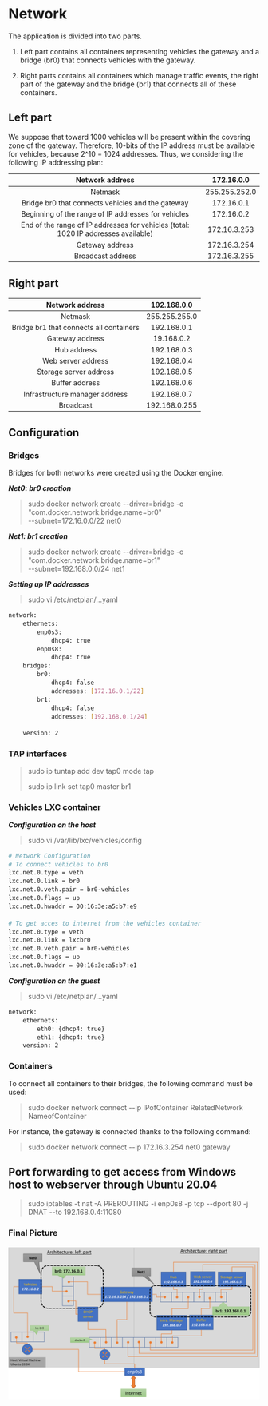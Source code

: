 # Network

The application is divided into two parts.

1. Left part contains all containers representing vehicles the gateway and a bridge (br0) that connects vehicles with the gateway.

2. Right parts contains all containers which manage traffic events, the right part of the gateway and the bridge (br1) that connects all of these containers.

## Left part

We suppose that toward 1000 vehicles will be present within the covering zone of the gateway. Therefore, 10-bits of the IP address must be available for vehicles, because 2^10 = 1024 addresses. Thus, we considering the following IP addressing plan:

|                                   Network address                                  |   172.16.0.0  |
|:----------------------------------------------------------------------------------:|:-------------:|
|                                       Netmask                                      | 255.255.252.0 |
|                  Bridge br0 that connects vehicles and the gateway                 |   172.16.0.1  |
|                 Beginning of the range of IP addresses for vehicles                |   172.16.0.2  |
| End of the range of IP addresses for vehicles (total: 1020 IP addresses available) |  172.16.3.253 |
|                                   Gateway address                                  |  172.16.3.254 |
|                                  Broadcast address                                 |  172.16.3.255 |

## Right part

|             Network address             |  192.168.0.0  |
|:---------------------------------------:|:-------------:|
|                 Netmask                 | 255.255.255.0 |
| Bridge br1 that connects all containers |  192.168.0.1  |
|             Gateway address             |   19.168.0.2  |
|               Hub address               |  192.168.0.3  |
|            Web server address           |  192.168.0.4  |
|          Storage server address         |  192.168.0.5  |
|              Buffer address             |  192.168.0.6  |
|      Infrastructure manager address     |  192.168.0.7  |
|                Broadcast                | 192.168.0.255 |

## Configuration

### Bridges

Bridges for both networks were created using the Docker engine.

***Net0: br0 creation***

> sudo docker network create --driver=bridge -o "com.docker.network.bridge.name=br0" \
--subnet=172.16.0.0/22 net0

***Net1: br1 creation***

>sudo docker network create --driver=bridge -o "com.docker.network.bridge.name=br1" \
--subnet=192.168.0.0/24 net1

***Setting up IP addresses***

> sudo vi /etc/netplan/...yaml

```Bash
network:
    ethernets:
        enp0s3:
            dhcp4: true
        enp0s8:
            dhcp4: true
    bridges:
        br0:
            dhcp4: false
            addresses: [172.16.0.1/22]
        br1:
            dhcp4: false
            addresses: [192.168.0.1/24]
    
    version: 2
```

### TAP interfaces

> sudo ip tuntap add dev tap0 mode tap
>
> sudo ip link set tap0 master br1

### Vehicles LXC container

***Configuration on the host***

> sudo vi /var/lib/lxc/vehicles/config

```Bash
# Network Configuration
# To connect vehicles to br0
lxc.net.0.type = veth
lxc.net.0.link = br0
lxc.net.0.veth.pair = br0-vehicles
lxc.net.0.flags = up
lxc.net.0.hwaddr = 00:16:3e:a5:b7:e9

# To get acces to internet from the vehicles container
lxc.net.0.type = veth
lxc.net.0.link = lxcbr0
lxc.net.0.veth.pair = br0-vehicles
lxc.net.0.flags = up
lxc.net.0.hwaddr = 00:16:3e:a5:b7:e1
```

***Configuration on the guest***

> sudo vi /etc/netplan/...yaml

```Bash
network:
    ethernets:
        eth0: {dhcp4: true}
        eth1: {dhcp4: true}
    version: 2
```

### Containers

To connect all containers to their bridges, the following command must be used:

> sudo docker network connect --ip IPofContainer RelatedNetwork NameofContainer

For instance, the gateway is connected thanks to the following command:

> sudo docker network connect --ip 172.16.3.254 net0 gateway

## Port forwarding to get access from Windows host to webserver through Ubuntu 20.04

> sudo iptables -t nat -A PREROUTING -i enp0s8 -p tcp --dport 80 -j DNAT --to 192.168.0.4:11080

### Final Picture

![alt text](/Images/Capture2.png)
